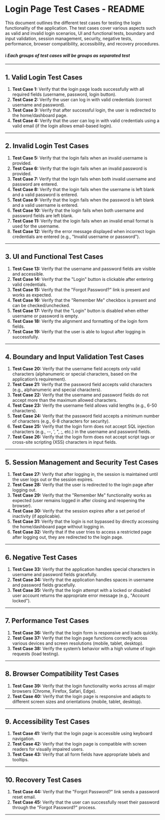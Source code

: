 # **Login Page Test Cases - README**

This document outlines the different test cases for testing the login functionality of the application. The test cases cover various aspects such as valid and invalid login scenarios, UI and functional tests, boundary and input validation, session management, security, negative tests, performance, browser compatibility, accessibility, and recovery procedures.

#### ℹ️<i> Each groups of test cases will be groups as separated test  </i>

---

## **1. Valid Login Test Cases**
1. **Test Case 1:** Verify that the login page loads successfully with all required fields (username, password, login button).
2. **Test Case 2:** Verify the user can log in with valid credentials (correct username and password).
3. **Test Case 3:** Verify that after successful login, the user is redirected to the home/dashboard page.
4. **Test Case 4:** Verify that the user can log in with valid credentials using a valid email (if the login allows email-based login).

---

## **2. Invalid Login Test Cases**
1. **Test Case 5:** Verify that the login fails when an invalid username is provided.
2. **Test Case 6:** Verify that the login fails when an invalid password is provided.
3. **Test Case 7:** Verify that the login fails when both invalid username and password are entered.
4. **Test Case 8:** Verify that the login fails when the username is left blank and a valid password is entered.
5. **Test Case 9:** Verify that the login fails when the password is left blank and a valid username is entered.
6. **Test Case 10:** Verify that the login fails when both username and password fields are left blank.
7. **Test Case 11:** Verify that the login fails when an invalid email format is used for the username.
8. **Test Case 12:** Verify the error message displayed when incorrect login credentials are entered (e.g., "Invalid username or password").

---

## **3. UI and Functional Test Cases**
1. **Test Case 13:** Verify that the username and password fields are visible and accessible.
2. **Test Case 14:** Verify that the "Login" button is clickable after entering valid credentials.
3. **Test Case 15:** Verify that the "Forgot Password?" link is present and works as expected.
4. **Test Case 16:** Verify that the "Remember Me" checkbox is present and can be checked/unchecked.
5. **Test Case 17:** Verify that the "Login" button is disabled when either username or password is empty.
6. **Test Case 18:** Verify the alignment and formatting of the login form fields.
7. **Test Case 19:** Verify that the user is able to logout after logging in successfully.

---

## **4. Boundary and Input Validation Test Cases**
1. **Test Case 20:** Verify that the username field accepts only valid characters (alphanumeric or special characters, based on the application’s requirement).
2. **Test Case 21:** Verify that the password field accepts valid characters (e.g., alphanumeric and special characters).
3. **Test Case 22:** Verify that the username and password fields do not accept more than the maximum allowed characters.
4. **Test Case 23:** Verify the username field allows valid lengths (e.g., 6-50 characters).
5. **Test Case 24:** Verify that the password field accepts a minimum number of characters (e.g., 6-8 characters for security).
6. **Test Case 25:** Verify that the login form does not accept SQL injection characters (e.g., --, ', ", ;, etc.) in the username and password fields.
7. **Test Case 26:** Verify that the login form does not accept script tags or cross-site scripting (XSS) characters in input fields.

---

## **5. Session Management and Security Test Cases**
1. **Test Case 27:** Verify that after logging in, the session is maintained until the user logs out or the session expires.
2. **Test Case 28:** Verify that the user is redirected to the login page after logging out.
3. **Test Case 29:** Verify that the "Remember Me" functionality works as expected (user remains logged in after closing and reopening the browser).
4. **Test Case 30:** Verify that the session expires after a set period of inactivity (if applicable).
5. **Test Case 31:** Verify that the login is not bypassed by directly accessing the home/dashboard page without logging in.
6. **Test Case 32:** Verify that if the user tries to access a restricted page after logging out, they are redirected to the login page.

---

## **6. Negative Test Cases**
1. **Test Case 33:** Verify that the application handles special characters in username and password fields gracefully.
2. **Test Case 34:** Verify that the application handles spaces in username and password fields gracefully.
3. **Test Case 35:** Verify that the login attempt with a locked or disabled user account returns the appropriate error message (e.g., "Account locked").

---

## **7. Performance Test Cases**
1. **Test Case 36:** Verify that the login form is responsive and loads quickly.
2. **Test Case 37:** Verify that the login page functions correctly across various devices and screen resolutions (mobile, tablet, desktop).
3. **Test Case 38:** Verify the system’s behavior with a high volume of login requests (load testing).

---

## **8. Browser Compatibility Test Cases**
1. **Test Case 39:** Verify that the login functionality works across all major browsers (Chrome, Firefox, Safari, Edge).
2. **Test Case 40:** Verify that the login page is responsive and adapts to different screen sizes and orientations (mobile, tablet, desktop).

---

## **9. Accessibility Test Cases**
1. **Test Case 41:** Verify that the login page is accessible using keyboard navigation.
2. **Test Case 42:** Verify that the login page is compatible with screen readers for visually impaired users.
3. **Test Case 43:** Verify that all form fields have appropriate labels and tooltips.

---

## **10. Recovery Test Cases**
1. **Test Case 44:** Verify that the "Forgot Password?" link sends a password reset email.
2. **Test Case 45:** Verify that the user can successfully reset their password through the "Forgot Password?" process.

---

